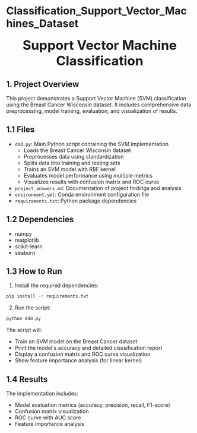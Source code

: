 # Classification_Support_Vector_Machines_Dataset

<div style="font-size:2.5em; font-weight:bold; text-align:center; margin-top:20px;">Support Vector Machine Classification</div>

## 1. Project Overview
This project demonstrates a Support Vector Machine (SVM) classification using the Breast Cancer Wisconsin dataset. It includes comprehensive data preprocessing, model training, evaluation, and visualization of results.

## 1.1 Files
- `ddd.py`: Main Python script containing the SVM implementation
  - Loads the Breast Cancer Wisconsin dataset
  - Preprocesses data using standardization
  - Splits data into training and testing sets
  - Trains an SVM model with RBF kernel
  - Evaluates model performance using multiple metrics
  - Visualizes results with confusion matrix and ROC curve
- `project_answers.md`: Documentation of project findings and analysis
- `environment.yml`: Conda environment configuration file
- `requirements.txt`: Python package dependencies

## 1.2 Dependencies
- numpy
- matplotlib
- scikit-learn
- seaborn

## 1.3 How to Run
1. Install the required dependencies:
```bash
pip install -r requirements.txt
```

2. Run the script:
```bash
python ddd.py
```

The script will:
- Train an SVM model on the Breast Cancer dataset
- Print the model's accuracy and detailed classification report
- Display a confusion matrix and ROC curve visualization
- Show feature importance analysis (for linear kernel)

## 1.4 Results
The implementation includes:
- Model evaluation metrics (accuracy, precision, recall, F1-score)
- Confusion matrix visualization
- ROC curve with AUC score
- Feature importance analysis
